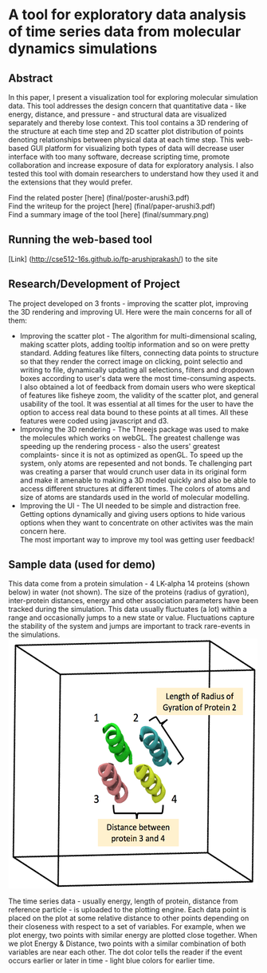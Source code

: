 # A tool for exploratory data analysis of time series data from molecular dynamics simulations 

## Abstract
In this paper, I present a visualization tool for exploring molecular simulation data. This tool addresses the design concern that quantitative data - like energy, distance, and pressure - and structural data are visualized separately and thereby lose context. This tool contains a 3D rendering of the structure at each time step and 2D scatter plot distribution of points denoting relationships between physical data at each time step. This web-based GUI platform for visualizing both types of data will decrease user interface with too many software, decrease scripting time, promote collaboration and increase exposure of data for exploratory analysis. I also tested this tool with domain researchers to understand how they used it and the extensions that they would prefer.

Find the related poster [here] (final/poster-arushi3.pdf)  
Find the writeup for the project [here] (final/paper-arushi3.pdf)  
Find a summary image of the tool [here] (final/summary.png)  

## Running the web-based tool
[Link] (http://cse512-16s.github.io/fp-arushiprakash/) to the site  

## Research/Development of Project  
The project developed on 3 fronts - improving the scatter plot, improving the 3D rendering and improving UI. Here were the main concerns for all of them:  
* Improving the scatter plot - The algorithm for multi-dimensional scaling, making scatter plots, adding tooltip information and so on were pretty standard. Adding features like filters, connecting data points to structure so that they render the correct image on clicking, point selectio and writing to file, dynamically updating all selections, filters and dropdown boxes according to user's data were the most time-consuming aspects. I also obtained a lot of feedback from domain users who were skeptical of features like fisheye zoom, the validity of the scatter plot, and general usability of the tool. It was essential at all times for the user to have the option to access real data bound to these points at all times. All these features were coded using javascript and d3.    
* Improving the 3D rendering - The Threejs package was used to make the molecules which works on webGL. The greatest challenge was speeding up the rendering process - also the users' greatest complaints- since it is not as optimized as openGL. To speed up the system, only atoms are repesented and not bonds. Te challenging part was creating a parser that would crunch user data in its original form and make it amenable to making a 3D model quickly and also be able to access different structures at different times. The colors of atoms and size of atoms are standards used in the world of molecular modelling.  
* Improving the UI - The UI needed to be simple and distraction free. Getting options dynamically and giving users options to hide various options when they want to concentrate on other activites was the main concern here.  
The most important way to improve my tool was getting user feedback!


## Sample data (used for demo) 
  This data come from a protein simulation - 4 LK-alpha 14 proteins (shown below) in water (not shown). The size of the proteins (radius of gyration), inter-protein distances, energy and other association parameters have been tracked during the simulation. This data usually fluctuates (a lot) within a range and occasionally jumps to a new state or value. Fluctuations capture the stability of the system and jumps are important to track rare-events in the simulations.  
  <img src="lib/protein_image.png" width="500" height="500">  
  
  The time series data - usually energy, length of protein, distance from reference particle - is uploaded to the plotting engine. Each data point is placed on the plot at some relative distance to other points depending on their closeness with respect to a set of variables. For example, when we plot energy, two points with similar energy are plotted close together. When we plot Energy & Distance, two points with a similar combination of both variables are near each other. The dot color tells the reader if the event occurs earlier or later in time - light blue colors for earlier time. 

